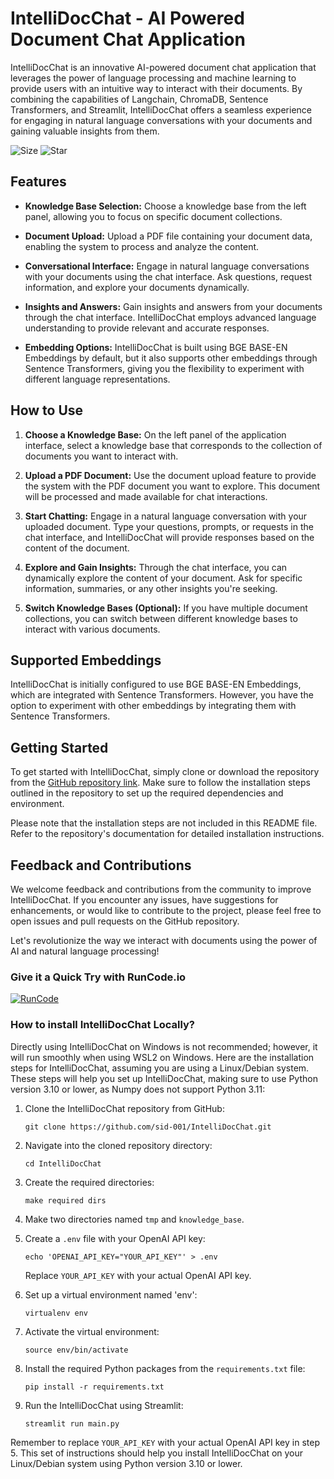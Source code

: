 # IntelliDocChat - AI Powered Document Chat Application

IntelliDocChat is an innovative AI-powered document chat application that leverages the power of language processing and machine learning to provide users with an intuitive way to interact with their documents. By combining the capabilities of Langchain, ChromaDB, Sentence Transformers, and Streamlit, IntelliDocChat offers a seamless experience for engaging in natural language conversations with your documents and gaining valuable insights from them.

![Size](https://img.shields.io/badge/Size-5.07GB-blue) ![Star](https://img.shields.io/github/stars/sid-001/IntelliDocChat?style=social&label=Star%20on%20Github)

## Features

- **Knowledge Base Selection:** Choose a knowledge base from the left panel, allowing you to focus on specific document collections.

- **Document Upload:** Upload a PDF file containing your document data, enabling the system to process and analyze the content.

- **Conversational Interface:** Engage in natural language conversations with your documents using the chat interface. Ask questions, request information, and explore your documents dynamically.

- **Insights and Answers:** Gain insights and answers from your documents through the chat interface. IntelliDocChat employs advanced language understanding to provide relevant and accurate responses.

- **Embedding Options:** IntelliDocChat is built using BGE BASE-EN Embeddings by default, but it also supports other embeddings through Sentence Transformers, giving you the flexibility to experiment with different language representations.

## How to Use

1. **Choose a Knowledge Base:** On the left panel of the application interface, select a knowledge base that corresponds to the collection of documents you want to interact with.

2. **Upload a PDF Document:** Use the document upload feature to provide the system with the PDF document you want to explore. This document will be processed and made available for chat interactions.

3. **Start Chatting:** Engage in a natural language conversation with your uploaded document. Type your questions, prompts, or requests in the chat interface, and IntelliDocChat will provide responses based on the content of the document.

4. **Explore and Gain Insights:** Through the chat interface, you can dynamically explore the content of your document. Ask for specific information, summaries, or any other insights you're seeking.

5. **Switch Knowledge Bases (Optional):** If you have multiple document collections, you can switch between different knowledge bases to interact with various documents.

## Supported Embeddings

IntelliDocChat is initially configured to use BGE BASE-EN Embeddings, which are integrated with Sentence Transformers. However, you have the option to experiment with other embeddings by integrating them with Sentence Transformers.

## Getting Started

To get started with IntelliDocChat, simply clone or download the repository from the [GitHub repository link](https://github.com/sid-001/IntelliDocChat). Make sure to follow the installation steps outlined in the repository to set up the required dependencies and environment.

Please note that the installation steps are not included in this README file. Refer to the repository's documentation for detailed installation instructions.

## Feedback and Contributions

We welcome feedback and contributions from the community to improve IntelliDocChat. If you encounter any issues, have suggestions for enhancements, or would like to contribute to the project, please feel free to open issues and pull requests on the GitHub repository.

Let's revolutionize the way we interact with documents using the power of AI and natural language processing!

### Give it a Quick Try with RunCode.io

[![RunCode](https://runcode-app-public.s3.amazonaws.com/images/dark_btn.png)](https://runcode.io)

### How to install IntelliDocChat Locally?
Directly using IntelliDocChat on Windows is not recommended; however, it will run smoothly when using WSL2 on Windows. Here are the installation steps for IntelliDocChat, assuming you are using a Linux/Debian system. These steps will help you set up IntelliDocChat, making sure to use Python version 3.10 or lower, as Numpy does not support Python 3.11:

1. Clone the IntelliDocChat repository from GitHub:
    ```
    git clone https://github.com/sid-001/IntelliDocChat.git
    ```

2. Navigate into the cloned repository directory:
    ```
    cd IntelliDocChat
    ```

3. Create the required directories:
    ```
    make required dirs
    ```

4. Make two directories named `tmp` and `knowledge_base`.

5. Create a `.env` file with your OpenAI API key:
    ```
    echo 'OPENAI_API_KEY="YOUR_API_KEY"' > .env
    ```
   Replace `YOUR_API_KEY` with your actual OpenAI API key.

6. Set up a virtual environment named 'env':
    ```
    virtualenv env
    ```

7. Activate the virtual environment:
    ```
    source env/bin/activate
    ```

8. Install the required Python packages from the `requirements.txt` file:
    ```
    pip install -r requirements.txt
    ```

9. Run the IntelliDocChat using Streamlit:
    ```
    streamlit run main.py
    ```

Remember to replace `YOUR_API_KEY` with your actual OpenAI API key in step 5. This set of instructions should help you install IntelliDocChat on your Linux/Debian system using Python version 3.10 or lower.